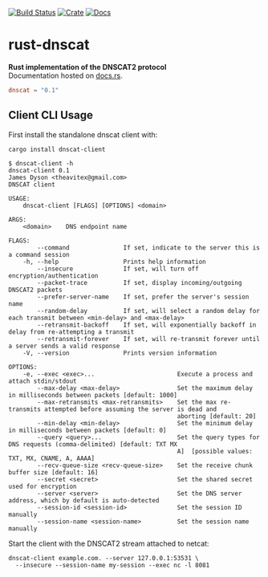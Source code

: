 [![Build Status](https://travis-ci.org/avitex/rust-dnscat.svg?branch=master)](https://travis-ci.org/avitex/rust-dnscat)
[![Crate](https://img.shields.io/crates/v/dnscat.svg)](https://crates.io/crates/dnscat)
[![Docs](https://docs.rs/dnscat/badge.svg)](https://docs.rs/dnscat)

# rust-dnscat

**Rust implementation of the DNSCAT2 protocol**  
Documentation hosted on [docs.rs](https://docs.rs/dnscat).

```toml
dnscat = "0.1"
```

## Client CLI Usage

First install the standalone dnscat client with:

```text
cargo install dnscat-client
```

```text
$ dnscat-client -h
dnscat-client 0.1
James Dyson <theavitex@gmail.com>
DNSCAT client

USAGE:
    dnscat-client [FLAGS] [OPTIONS] <domain>

ARGS:
    <domain>    DNS endpoint name

FLAGS:
        --command               If set, indicate to the server this is a command session
    -h, --help                  Prints help information
        --insecure              If set, will turn off encryption/authentication
        --packet-trace          If set, display incoming/outgoing DNSCAT2 packets
        --prefer-server-name    If set, prefer the server's session name
        --random-delay          If set, will select a random delay for each transmit between <min-delay> and <max-delay>
        --retransmit-backoff    If set, will exponentially backoff in delay from re-attempting a transmit
        --retransmit-forever    If set, will re-transmit forever until a server sends a valid response
    -V, --version               Prints version information

OPTIONS:
    -e, --exec <exec>...                       Execute a process and attach stdin/stdout
        --max-delay <max-delay>                Set the maximum delay in milliseconds between packets [default: 1000]
        --max-retransmits <max-retransmits>    Set the max re-transmits attempted before assuming the server is dead and
                                               aborting [default: 20]
        --min-delay <min-delay>                Set the minimum delay in milliseconds between packets [default: 0]
        --query <query>...                     Set the query types for DNS requests (comma-delimited) [default: TXT MX
                                               A]  [possible values: TXT, MX, CNAME, A, AAAA]
        --recv-queue-size <recv-queue-size>    Set the receive chunk buffer size [default: 16]
        --secret <secret>                      Set the shared secret used for encryption
        --server <server>                      Set the DNS server address, which by default is auto-detected
        --session-id <session-id>              Set the session ID manually
        --session-name <session-name>          Set the session name manually
```

Start the client with the DNSCAT2 stream attached to netcat:

```text
dnscat-client example.com. --server 127.0.0.1:53531 \
  --insecure --session-name my-session --exec nc -l 8081
```

